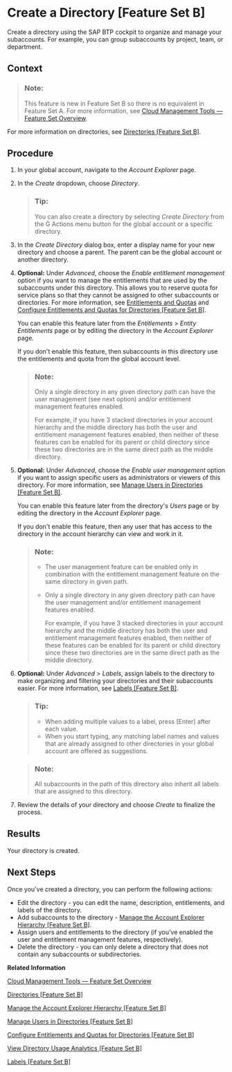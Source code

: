 <!-- loiob8ef1c48499a49e9a2dc1d1c8de0a85a -->

<link rel="stylesheet" type="text/css" href="../css/sap-icons.css"/>

# Create a Directory \[Feature Set B\]

Create a directory using the SAP BTP cockpit to organize and manage your subaccounts. For example, you can group subaccounts by project, team, or department.



## Context

> ### Note:  
> This feature is new in Feature Set B so there is no equivalent in Feature Set A. For more information, see [Cloud Management Tools — Feature Set Overview](../10-concepts/cloud-management-tools-feature-set-overview-caf4e4e.md).

For more information on directories, see [Directories \[Feature Set B\]](../10-concepts/account-model-8ed4a70.md#loioa92721fc75524ec09a7a7255997dbd94).



## Procedure

1.  In your global account, navigate to the *Account Explorer* page.

2.  In the *Create* dropdown, choose *Directory*.

    > ### Tip:  
    > You can also create a directory by selecting *Create Directory* from the <span class="SAP-icons"></span> Actions menu button for the global account or a specific directory.

3.  In the *Create Directory* dialog box, enter a display name for your new directory and choose a parent. The parent can be the global account or another directory.

4.  **Optional:** Under *Advanced*, choose the *Enable entitlement management* option if you want to manage the entitlements that are used by the subaccounts under this directory. This allows you to reserve quota for service plans so that they cannot be assigned to other subaccounts or directories. For more information, see [Entitlements and Quotas](../10-concepts/entitlements-and-quotas-00aa2c2.md) and [Configure Entitlements and Quotas for Directories \[Feature Set B\]](configure-entitlements-and-quotas-for-directories-feature-set-b-37f8871.md).

    You can enable this feature later from the *Entitlements* \> *Entity Entitlements* page or by editing the directory in the *Account Explorer* page.

    If you don't enable this feature, then subaccounts in this directory use the entitlements and quota from the global account level.

    > ### Note:  
    > Only a single directory in any given directory path can have the user management \(see next option\) and/or entitlement management features enabled.
    > 
    > For example, if you have 3 stacked directories in your account hierarchy and the middle directory has both the user and entitlement management features enabled, then neither of these features can be enabled for its parent or child directory since these two directories are in the same direct path as the middle directory.

5.  **Optional:** Under *Advanced*, choose the *Enable user management* option if you want to assign specific users as administrators or viewers of this directory. For more information, see [Manage Users in Directories \[Feature Set B\]](manage-users-in-directories-feature-set-b-ff4d4a4.md).

    You can enable this feature later from the directory's *Users* page or by editing the directory in the *Account Explorer* page.

    If you don't enable this feature, then any user that has access to the directory in the account hierarchy can view and work in it.

    > ### Note:  
    > -   The user management feature can be enabled only in combination with the entitlement management feature on the same directory in given path.
    > 
    > -   Only a single directory in any given directory path can have the user management and/or entitlement management features enabled.
    > 
    >     For example, if you have 3 stacked directories in your account hierarchy and the middle directory has both the user and entitlement management features enabled, then neither of these features can be enabled for its parent or child directory since these two directories are in the same direct path as the middle directory.

6.  **Optional:** Under *Advanced* \> *Labels*, assign labels to the directory to make organizing and filtering your directories and their subaccounts easier. For more information, see [Labels \[Feature Set B\]](../10-concepts/account-model-8ed4a70.md#loioe8663c08ead648faa673b0d63c5b478e).

    > ### Tip:  
    > -   When adding multiple values to a label, press [Enter\] after each value.
    > -   When you start typing, any matching label names and values that are already assigned to other directories in your global account are offered as suggestions.

    > ### Note:  
    > All subaccounts in the path of this directory also inherit all labels that are assigned to this directory.

7.  Review the details of your directory and choose *Create* to finalize the process.




<a name="loiob8ef1c48499a49e9a2dc1d1c8de0a85a__result_cfq_gxk_kkb"/>

## Results

Your directory is created.



<a name="loiob8ef1c48499a49e9a2dc1d1c8de0a85a__postreq_xpr_bxk_kkb"/>

## Next Steps

Once you've created a directory, you can perform the following actions:

-   Edit the directory - you can edit the name, description, entitlements, and labels of the directory.
-   Add subaccounts to the directory - [Manage the Account Explorer Hierarchy \[Feature Set B\]](manage-the-account-explorer-hierarchy-feature-set-b-2e2a5b6.md).
-   Assign users and entitlements to the directory \(if you've enabled the user and entitlement management features, respectively\).
-   Delete the directory - you can only delete a directory that does not contain any subaccounts or subdirectories.

**Related Information**  


[Cloud Management Tools — Feature Set Overview](../10-concepts/cloud-management-tools-feature-set-overview-caf4e4e.md "Cloud management tools represent the group of technologies designed for managing SAP BTP.")

[Directories \[Feature Set B\]](../10-concepts/account-model-8ed4a70.md#loioa92721fc75524ec09a7a7255997dbd94 "Directories allow you to organize and manage your subaccounts according to your technical and business needs.")

[Manage the Account Explorer Hierarchy \[Feature Set B\]](manage-the-account-explorer-hierarchy-feature-set-b-2e2a5b6.md "Create an account structure by creating a hierarchy of directories and subaccounts using the SAP BTP cockpit. Add, move, and delete subaccounts and directories in your structure.")

[Manage Users in Directories \[Feature Set B\]](manage-users-in-directories-feature-set-b-ff4d4a4.md "Manage members in your directory using the SAP BTP cockpit.")

[Configure Entitlements and Quotas for Directories \[Feature Set B\]](configure-entitlements-and-quotas-for-directories-feature-set-b-37f8871.md "Distribute entitlements that are available in your global account to directories by adding service plans and their allowed quotas by using the SAP BTP cockpit.")

[View Directory Usage Analytics \[Feature Set B\]](view-directory-usage-analytics-feature-set-b-a287782.md "You can explore, compare, and analyze all your actual usage data for the services and applications that are available in your directory.")

[Labels \[Feature Set B\]](../10-concepts/account-model-8ed4a70.md#loioe8663c08ead648faa673b0d63c5b478e "Labels are user-defined words or phrases that you can assign to various entities in SAP BTP to categorize them in your global account, to identify them more easily.")

